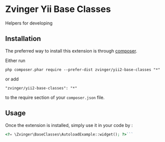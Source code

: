 Zvinger Yii Base Classes
========================
Helpers for developing

Installation
------------

The preferred way to install this extension is through [composer](http://getcomposer.org/download/).

Either run

```
php composer.phar require --prefer-dist zvinger/yii2-base-classes "*"
```

or add

```
"zvinger/yii2-base-classes": "*"
```

to the require section of your `composer.json` file.


Usage
-----

Once the extension is installed, simply use it in your code by  :

```php
<?= \Zvinger\BaseClasses\AutoloadExample::widget(); ?>```